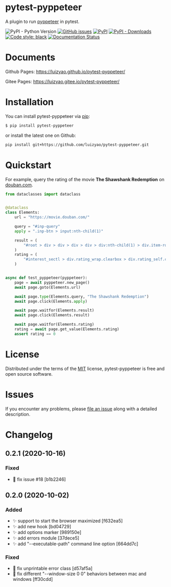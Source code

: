# pytest-pyppeteer
A plugin to run [pyppeteer](https://github.com/pyppeteer/pyppeteer) in pytest.

![PyPI - Python Version](https://img.shields.io/pypi/pyversions/pytest-pyppeteer)
[![GitHub issues](https://img.shields.io/github/issues-raw/luizyao/pytest-pyppeteer)](https://github.com/luizyao/pytest-pyppeteer/issues)
[![PyPI](https://img.shields.io/pypi/v/pytest-pyppeteer)](https://pypi.org/project/pytest-pyppeteer/)
[![PyPI - Downloads](https://img.shields.io/pypi/dm/pytest-pyppeteer)](https://pypi.org/project/pytest-pyppeteer/)
[![Code style: black](https://img.shields.io/badge/code%20style-black-000000.svg)](https://github.com/psf/black)
[![Documentation Status](https://readthedocs.org/projects/pytest-pyppeteer/badge/?version=latest)](https://pytest-pyppeteer.readthedocs.io/?badge=latest)


# Documents
Github Pages: <https://luizyao.github.io/pytest-pyppeteer/>

Gitee Pages: <https://luizyao.gitee.io/pytest-pyppeteer/>

# Installation
You can install pytest-pyppeteer via [pip](https://pypi.org/project/pip/):

```bash
$ pip install pytest-pyppeteer
```

or install the latest one on Github:

```bash
pip install git+https://github.com/luizyao/pytest-pyppeteer.git
```


# Quickstart

For example, query the rating of the movie **The Shawshank Redemption** on [douban.com](https://movie.douban.com).

```python
from dataclasses import dataclass


@dataclass
class Elements:
    url = "https://movie.douban.com/"

    query = "#inp-query"
    apply = ".inp-btn > input:nth-child(1)"

    result = (
        "#root > div > div > div > div > div:nth-child(1) > div.item-root a.cover-link"
    )
    rating = (
        "#interest_sectl > div.rating_wrap.clearbox > div.rating_self.clearfix > strong"
    )


async def test_pyppeteer(pyppeteer):
    page = await pyppeteer.new_page()
    await page.goto(Elements.url)

    await page.type(Elements.query, "The Shawshank Redemption")
    await page.click(Elements.apply)

    await page.waitfor(Elements.result)
    await page.click(Elements.result)

    await page.waitfor(Elements.rating)
    rating = await page.get_value(Elements.rating)
    assert rating == 0
```


# License
Distributed under the terms of the [MIT](http://opensource.org/licenses/MIT) license, pytest-pyppeteer is free and open source software.


# Issues
If you encounter any problems, please [file an issue](https://github.com/luizyao/pytest-pyppeteer/issues) along with a detailed description.

# Changelog

<a name="next"></a>
## 0.2.1 (2020-10-16)

### Fixed

- 🐛 fix issue #18 [b1b2246]


<a name="0.2.0"></a>
## 0.2.0 (2020-10-02)

### Added

- ✨ support to start the browser maximized [f632ea5]
- ✨ add new hook [bd04729]
- ✨ add options marker [989150e]
- ✨ add errors module [37dece5]
- ✨ add &quot;--executable-path&quot; command line option [664dd7c]

### Fixed

- 🐛 fix unprintable error class [d57af5a]
- 🐛 fix different &quot;--window-size 0 0&quot; behaviors between mac and windows [ff30cdd]
